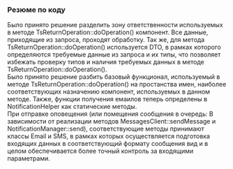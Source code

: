### Резюме по коду

Было принято решение разделить зону ответственности используемых в методе TsReturnOperation::doOperation() компонент.
Все данные, приходящие из запроса, проходят обработку. Так же, для метода TsReturnOperation::doOperation() используется DTO, 
в рамках которого определяются требуемые данные из запроса и их типы, что позволяет избежать проверку типов и наличия требуемых данных в методе TsReturnOperation::doOperation().  
Было принято решение разбить базовый функционал, используемый в методе TsReturnOperation::doOperation() на простанства имен, наиболее соответствующих назначению компонент, используемых в данном методе. 
Также, функции получения емаилов теперь определены в NotificationHelper как статические методы.  
При отправке оповещения (или помещения сообщения в очередь: В зависимости от реализации методов MessagesClient::sendMessage и NotificationManager::send), соответствующие методы принимают классы Email и SMS, 
в рамках которых осуществляется подготовка входящих данных в соответствующий формату сообщения вид и в целом обеспечивается более точный контроль за входящими параметрами.                                                                                                                                                              
